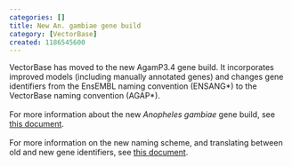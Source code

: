 ```yaml
---
categories: []
title: New An. gambiae gene build
category: [VectorBase]
created: 1186545600
---
```

VectorBase has moved to the new AgamP3.4 gene build. It incorporates improved models (including manually annotated genes) and changes gene identifiers from the EnsEMBL naming convention (ENSANG*) to the VectorBase naming convention (AGAP*).
<br/><br/>
For more information about the new <em>Anopheles gambiae </em>gene build, see <a href="/organisms/anopheles-gambiae/pest/agamp34">this document</a>.
<br/><br/>
For more information on the new naming scheme, and translating between old and new gene identifiers, see <a href="/content/agamp34new-ids-anopheles">this document</a>.
